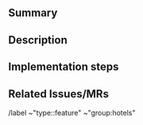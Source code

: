 ## Summary

<!-- Insert a summary of the new feature here -->

## Description

<!-- Insert a description of the new feature here -->

## Implementation steps

<!-- Insert a description of the possible implementation steps here -->

## Related Issues/MRs

<!-- Add links to other issues/MRs here -->

/label ~"type::feature" ~"group:hotels"
